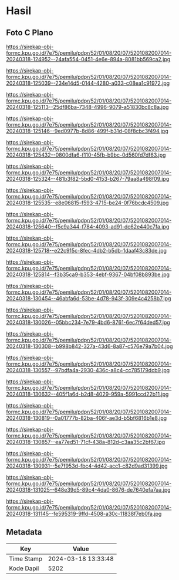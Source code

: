 # Hasil

## Foto C Plano

https://sirekap-obj-formc.kpu.go.id/7e75/pemilu/pdpr/52/01/08/20/07/5201082007014-20240318-124952--24afa554-0451-4e6e-894a-8081bb569ca2.jpg

https://sirekap-obj-formc.kpu.go.id/7e75/pemilu/pdpr/52/01/08/20/07/5201082007014-20240318-125039--234e14d5-0144-4280-a033-c08ea1c91972.jpg

https://sirekap-obj-formc.kpu.go.id/7e75/pemilu/pdpr/52/01/08/20/07/5201082007014-20240318-125113--25df86ba-7348-4996-9079-a51830bc8c8a.jpg

https://sirekap-obj-formc.kpu.go.id/7e75/pemilu/pdpr/52/01/08/20/07/5201082007014-20240318-125146--9ed0977b-8d86-499f-b31d-08f8cbc3f494.jpg

https://sirekap-obj-formc.kpu.go.id/7e75/pemilu/pdpr/52/01/08/20/07/5201082007014-20240318-125432--0800dfa6-f110-45fb-b9bc-0d560fd7df63.jpg

https://sirekap-obj-formc.kpu.go.id/7e75/pemilu/pdpr/52/01/08/20/07/5201082007014-20240318-125324--481b3f82-5bd0-4153-b267-79aa8a498f09.jpg

https://sirekap-obj-formc.kpu.go.id/7e75/pemilu/pdpr/52/01/08/20/07/5201082007014-20240318-125535--e8e06815-f593-4715-be24-0f76bcdc4509.jpg

https://sirekap-obj-formc.kpu.go.id/7e75/pemilu/pdpr/52/01/08/20/07/5201082007014-20240318-125640--f5c9a344-f784-4093-ad91-dc62e440c7fa.jpg

https://sirekap-obj-formc.kpu.go.id/7e75/pemilu/pdpr/52/01/08/20/07/5201082007014-20240318-125718--e22c915c-8fec-4db2-b5db-1daaf43c83de.jpg

https://sirekap-obj-formc.kpu.go.id/7e75/pemilu/pdpr/52/01/08/20/07/5201082007014-20240318-125814--f3b35ca9-b353-4ebf-9367-04bf08b893be.jpg

https://sirekap-obj-formc.kpu.go.id/7e75/pemilu/pdpr/52/01/08/20/07/5201082007014-20240318-130454--46abfa6d-53be-4d78-943f-309e4c4258b7.jpg

https://sirekap-obj-formc.kpu.go.id/7e75/pemilu/pdpr/52/01/08/20/07/5201082007014-20240318-130026--05bbc234-7e79-4bd6-8761-6ec7f64ded57.jpg

https://sirekap-obj-formc.kpu.go.id/7e75/pemilu/pdpr/52/01/08/20/07/5201082007014-20240318-130308--b998b842-327a-43d6-8a87-c576e79a7b04.jpg

https://sirekap-obj-formc.kpu.go.id/7e75/pemilu/pdpr/52/01/08/20/07/5201082007014-20240318-130557--97bdfa4a-2930-436c-a8c4-cc785179dcb9.jpg

https://sirekap-obj-formc.kpu.go.id/7e75/pemilu/pdpr/52/01/08/20/07/5201082007014-20240318-130632--405f1a6d-b2d8-4029-959a-5991ccd22b11.jpg

https://sirekap-obj-formc.kpu.go.id/7e75/pemilu/pdpr/52/01/08/20/07/5201082007014-20240318-130819--0a01777b-82ba-406f-ae3d-b5bf6816b1e8.jpg

https://sirekap-obj-formc.kpu.go.id/7e75/pemilu/pdpr/52/01/08/20/07/5201082007014-20240318-130857--ea77ed51-71cf-438a-812d-c3aa35c2bf67.jpg

https://sirekap-obj-formc.kpu.go.id/7e75/pemilu/pdpr/52/01/08/20/07/5201082007014-20240318-130931--5e7f953d-fbc4-4d42-acc1-c82d9ad31399.jpg

https://sirekap-obj-formc.kpu.go.id/7e75/pemilu/pdpr/52/01/08/20/07/5201082007014-20240318-131025--648e39d5-89c4-4da0-8676-de7640efa7aa.jpg

https://sirekap-obj-formc.kpu.go.id/7e75/pemilu/pdpr/52/01/08/20/07/5201082007014-20240318-131145--fe595319-9ffd-4508-a30c-11838f7eb0fa.jpg


## Metadata

| Key        | Value               |
| ---------- | ------------------- |
| Time Stamp | 2024-03-18 13:33:48 |
| Kode Dapil | 5202                |



